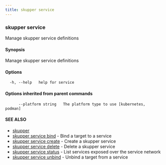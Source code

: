 ```yaml
---
title: skupper service
---
```

### skupper service

Manage skupper service definitions

#### Synopsis

Manage skupper service definitions

#### Options

```
  -h, --help   help for service
```

#### Options inherited from parent commands

```
      --platform string   The platform type to use [kubernetes, podman]
```

#### SEE ALSO

* [skupper](index.html) 
* [skupper service bind](skupper_service_bind.html)	 - Bind a target to a service
* [skupper service create](skupper_service_create.html)	 - Create a skupper service
* [skupper service delete](skupper_service_delete.html)	 - Delete a skupper service
* [skupper service status](skupper_service_status.html)	 - List services exposed over the service network
* [skupper service unbind](skupper_service_unbind.html)	 - Unbind a target from a service

<!-- ###### Auto generated by spf13/cobra on 1-Feb-2024
 -->